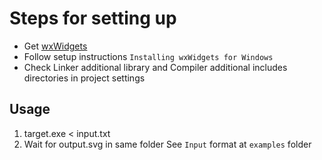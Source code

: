 # Steps for setting up

- Get [wxWidgets](https://g.co/kgs/AnvRjh)
- Follow setup instructions `Installing wxWidgets for Windows`
- Check Linker additional library and Compiler additional includes directories in project settings

## Usage
1. target.exe < input.txt
2. Wait for output.svg in same folder
See `Input` format at `examples` folder
